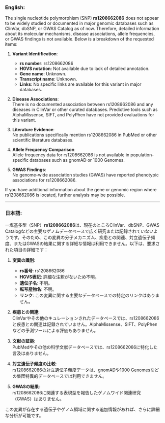 ### English:
The single nucleotide polymorphism (SNP) **rs1208662086** does not appear to be widely studied or documented in major genomic databases such as ClinVar, dbSNP, or GWAS Catalog as of now. Therefore, detailed information about its molecular mechanisms, disease associations, allele frequencies, or GWAS findings is not available. Below is a breakdown of the requested items:

1. **Variant Identification**:  
   - **rs number**: rs1208662086  
   - **HGVS notation**: Not available due to lack of detailed annotation.  
   - **Gene name**: Unknown.  
   - **Transcript name**: Unknown.  
   - **Links**: No specific links are available for this variant in major databases.  

2. **Disease Associations**:  
   There is no documented association between rs1208662086 and any diseases in ClinVar or other curated databases. Predictive tools such as AlphaMissense, SIFT, and PolyPhen have not provided evaluations for this variant.

3. **Literature Evidence**:  
   No publications specifically mention rs1208662086 in PubMed or other scientific literature databases.

4. **Allele Frequency Comparison**:  
   Allele frequency data for rs1208662086 is not available in population-specific databases such as gnomAD or 1000 Genomes.

5. **GWAS Findings**:  
   No genome-wide association studies (GWAS) have reported phenotypic associations for rs1208662086.

If you have additional information about the gene or genomic region where rs1208662086 is located, further analysis may be possible.

---

### 日本語:
一塩基多型（SNP）**rs1208662086**は、現在のところClinVar、dbSNP、GWAS Catalogなどの主要なゲノムデータベースで広く研究または記録されていないようです。そのため、この変異の分子メカニズム、疾患との関連、対立遺伝子頻度、またはGWASの結果に関する詳細な情報は利用できません。以下は、要求された項目の詳細です：

1. **変異の識別**:  
   - **rs番号**: rs1208662086  
   - **HGVS表記**: 詳細な注釈がないため不明。  
   - **遺伝子名**: 不明。  
   - **転写産物名**: 不明。  
   - **リンク**: この変異に関する主要なデータベースでの特定のリンクはありません。  

2. **疾患との関連**:  
   ClinVarやその他のキュレーションされたデータベースでは、rs1208662086と疾患との関連は記録されていません。AlphaMissense、SIFT、PolyPhenなどの予測ツールによる評価もありません。

3. **文献の証拠**:  
   PubMedやその他の科学文献データベースでは、rs1208662086に特化した言及はありません。

4. **対立遺伝子頻度の比較**:  
   rs1208662086の対立遺伝子頻度データは、gnomADや1000 Genomesなどの集団特異的データベースでは利用できません。

5. **GWASの結果**:  
   rs1208662086に関連する表現型を報告したゲノムワイド関連研究（GWAS）はありません。

この変異が存在する遺伝子やゲノム領域に関する追加情報があれば、さらに詳細な分析が可能です。